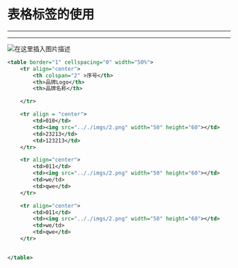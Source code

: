 ﻿# 表格标签的使用
----
----

![在这里插入图片描述](https://img-blog.csdnimg.cn/af0b49dc6aa4441ab8dae59b9f31d78c.png?x-oss-process=image/watermark,type_d3F5LXplbmhlaQ,shadow_50,text_Q1NETiBATkpVU1RaSkM=,size_20,color_FFFFFF,t_70,g_se,x_16)

```xml
<table border="1" cellspacing="0" width="50%">
    <tr align="center">
        <th colspan="2" >序号</th>
        <th>品牌Logo</th>
        <th>品牌名称</th>

    </tr>

    <tr align = "center">
        <td>010</td>
        <td><img src=".././imgs/2.png" width="50" height="60"></td>
        <td>23213</td>
        <td>123213</td>
    </tr>

    <tr align="center">
        <td>011</td>
        <td><img src=".././imgs/2.png" width="50" height="60"></td>
        <td>we/td>
        <td>qwe</td>
    </tr>

    <tr align="center">
        <td>011</td>
        <td><img src=".././imgs/2.png" width="50" height="60"></td>
        <td>we/td>
        <td>qwe</td>
    </tr>


</table>

```

